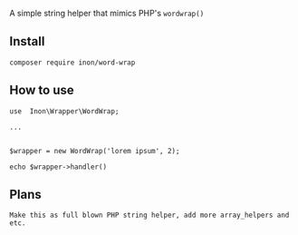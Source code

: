 A simple string helper that mimics PHP's `wordwrap()`

Install
-------

```
composer require inon/word-wrap
```

How to use
----------

```
use  Inon\Wrapper\WordWrap;

...


$wrapper = new WordWrap('lorem ipsum', 2);

echo $wrapper->handler()

```



Plans
----------
```
Make this as full blown PHP string helper, add more array_helpers and etc.
```

